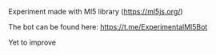 Experiment made with Ml5 library (https://ml5js.org/) 

The bot can be found here: https://t.me/ExperimentalMl5Bot

Yet to improve